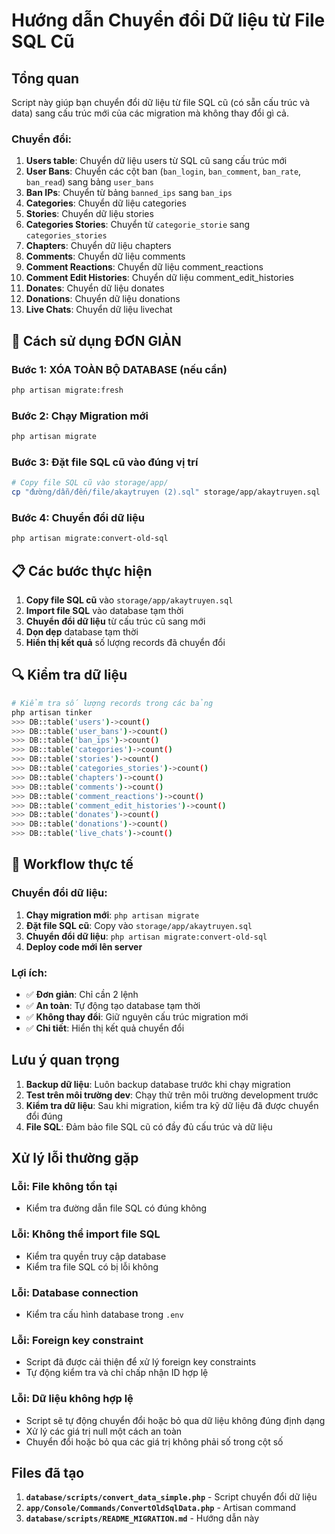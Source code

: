 # Hướng dẫn Chuyển đổi Dữ liệu từ File SQL Cũ

## Tổng quan

Script này giúp bạn chuyển đổi dữ liệu từ file SQL cũ (có sẵn cấu trúc và data) sang cấu trúc mới của các migration mà không thay đổi gì cả.

### Chuyển đổi:
1. **Users table**: Chuyển dữ liệu users từ SQL cũ sang cấu trúc mới
2. **User Bans**: Chuyển các cột ban (`ban_login`, `ban_comment`, `ban_rate`, `ban_read`) sang bảng `user_bans`
3. **Ban IPs**: Chuyển từ bảng `banned_ips` sang `ban_ips`
4. **Categories**: Chuyển dữ liệu categories
5. **Stories**: Chuyển dữ liệu stories
6. **Categories Stories**: Chuyển từ `categorie_storie` sang `categories_stories`
7. **Chapters**: Chuyển dữ liệu chapters
8. **Comments**: Chuyển dữ liệu comments
9. **Comment Reactions**: Chuyển dữ liệu comment_reactions
10. **Comment Edit Histories**: Chuyển dữ liệu comment_edit_histories
11. **Donates**: Chuyển dữ liệu donates
12. **Donations**: Chuyển dữ liệu donations
13. **Live Chats**: Chuyển dữ liệu livechat

## 🚀 Cách sử dụng ĐƠN GIẢN

### Bước 1: XÓA TOÀN BỘ DATABASE (nếu cần)
```bash
php artisan migrate:fresh
```

### Bước 2: Chạy Migration mới
```bash
php artisan migrate
```

### Bước 3: Đặt file SQL cũ vào đúng vị trí
```bash
# Copy file SQL cũ vào storage/app/
cp "đường/dẫn/đến/file/akaytruyen (2).sql" storage/app/akaytruyen.sql
```

### Bước 4: Chuyển đổi dữ liệu
```bash
php artisan migrate:convert-old-sql
```

## 📋 Các bước thực hiện

1. **Copy file SQL cũ** vào `storage/app/akaytruyen.sql`
2. **Import file SQL** vào database tạm thời
3. **Chuyển đổi dữ liệu** từ cấu trúc cũ sang mới
4. **Dọn dẹp** database tạm thời
5. **Hiển thị kết quả** số lượng records đã chuyển đổi

## 🔍 Kiểm tra dữ liệu
```bash
# Kiểm tra số lượng records trong các bảng
php artisan tinker
>>> DB::table('users')->count()
>>> DB::table('user_bans')->count()
>>> DB::table('ban_ips')->count()
>>> DB::table('categories')->count()
>>> DB::table('stories')->count()
>>> DB::table('categories_stories')->count()
>>> DB::table('chapters')->count()
>>> DB::table('comments')->count()
>>> DB::table('comment_reactions')->count()
>>> DB::table('comment_edit_histories')->count()
>>> DB::table('donates')->count()
>>> DB::table('donations')->count()
>>> DB::table('live_chats')->count()
```

## 📝 Workflow thực tế

### Chuyển đổi dữ liệu:
1. **Chạy migration mới**: `php artisan migrate`
2. **Đặt file SQL cũ**: Copy vào `storage/app/akaytruyen.sql`
3. **Chuyển đổi dữ liệu**: `php artisan migrate:convert-old-sql`
4. **Deploy code mới lên server**

### Lợi ích:
- ✅ **Đơn giản**: Chỉ cần 2 lệnh
- ✅ **An toàn**: Tự động tạo database tạm thời
- ✅ **Không thay đổi**: Giữ nguyên cấu trúc migration mới
- ✅ **Chi tiết**: Hiển thị kết quả chuyển đổi

## Lưu ý quan trọng

1. **Backup dữ liệu**: Luôn backup database trước khi chạy migration
2. **Test trên môi trường dev**: Chạy thử trên môi trường development trước
3. **Kiểm tra dữ liệu**: Sau khi migration, kiểm tra kỹ dữ liệu đã được chuyển đổi đúng
4. **File SQL**: Đảm bảo file SQL cũ có đầy đủ cấu trúc và dữ liệu

## Xử lý lỗi thường gặp

### Lỗi: File không tồn tại
- Kiểm tra đường dẫn file SQL có đúng không

### Lỗi: Không thể import file SQL
- Kiểm tra quyền truy cập database
- Kiểm tra file SQL có bị lỗi không

### Lỗi: Database connection
- Kiểm tra cấu hình database trong `.env`

### Lỗi: Foreign key constraint
- Script đã được cải thiện để xử lý foreign key constraints
- Tự động kiểm tra và chỉ chấp nhận ID hợp lệ

### Lỗi: Dữ liệu không hợp lệ
- Script sẽ tự động chuyển đổi hoặc bỏ qua dữ liệu không đúng định dạng
- Xử lý các giá trị null một cách an toàn
- Chuyển đổi hoặc bỏ qua các giá trị không phải số trong cột số

## Files đã tạo

1. **`database/scripts/convert_data_simple.php`** - Script chuyển đổi dữ liệu
2. **`app/Console/Commands/ConvertOldSqlData.php`** - Artisan command
3. **`database/scripts/README_MIGRATION.md`** - Hướng dẫn này
